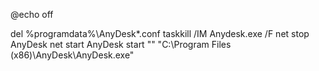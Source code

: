 @echo off

del %programdata%\AnyDesk\*.conf
taskkill /IM Anydesk.exe /F
net stop AnyDesk
net start AnyDesk
start "" "C:\Program Files (x86)\AnyDesk\AnyDesk.exe"
